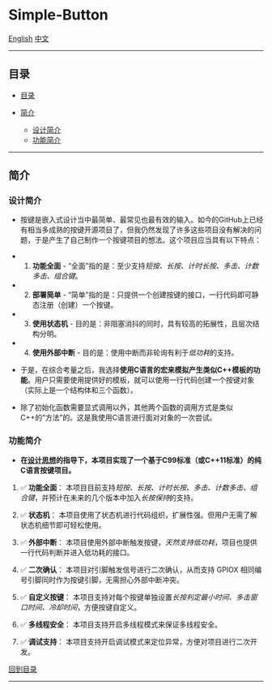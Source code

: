 # Simple-Button
[English](../README.md)
[中文](./README_zh.md)

---

## 目录

- [目录](#目录)

- [简介](#简介)
    - [设计简介](#设计简介)
    - [功能简介](#功能简介)

---

## 简介

### 设计简介

- 按键是嵌入式设计当中最简单、最常见也最有效的输入。如今的GitHub上已经有相当多成熟的按键开源项目了，但我仍然发现了许多这些项目没有解决的问题，于是产生了自己制作一个按键项目的想法。这个项目应当具有以下特点：

- 1. **功能全面** - “全面”指的是：至少支持*短按、长按、计时长按、多击、计数多击、组合键*。
- 2. **部署简单** - “简单”指的是：只提供一个创建按键的接口，一行代码即可静态注册（创建）一个按键。
- 3. **使用状态机** - 目的是：非阻塞消抖的同时，具有较高的拓展性，且层次结构分明。
- 4. **使用外部中断** - 目的是：使用中断而非轮询有利于*低功耗*的支持。

- 于是，在综合考量之后，我选择**使用C语言的宏来模拟产生类似C++模板的功能**。用户只需要使用提供好的模板，就可以使用一行代码创建一个按键对象（实际上是一个结构体和三个函数）。

- 除了初始化函数需要显式调用以外，其他两个函数的调用方式是类似C++的“方法”的。这是我使用C语言进行面对对象的一次尝试。

### 功能简介

- **在[设计思想](#设计简介)的指导下，本项目实现了一个基于C99标准（或C++11标准）的纯C语言按键项目。**

1. ✅ **功能全面**： 本项目目前支持*短按、长按、计时长按、多击、计数多击、组合键*，并预计在未来的几个版本中加入*长按保持*的支持。

2. ✅ **状态机**： 本项目使用了状态机进行代码组织，扩展性强。但用户无需了解状态机细节即可轻松使用。

3. ✅ **外部中断**： 本项目使用外部中断触发按键，*天然支持低功耗*，项目也提供一行代码判断并进入低功耗的接口。

4. ✅ **二次确认**： 本项目对引脚触发信号进行二次确认，从而支持 GPIOX 相同编号引脚同时作为按键引脚，无需担心外部中断冲突。

5. ✅ **自定义按键**： 本项目支持对每个按键单独设置*长按判定最小时间、多击窗口时间、冷却时间*，方便按键自定义。

6. ✅ **多线程安全**： 本项目支持开启多线程模式来保证多线程安全。

7. ✅ **调试支持**： 本项目支持开启调试模式来定位异常，方便对项目进行二次开发。

[回到目录](#目录)

---



